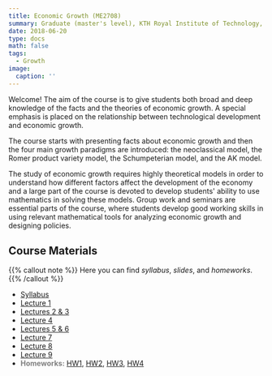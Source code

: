 ```yaml
---
title: Economic Growth (ME2708)
summary: Graduate (master's level), KTH Royal Institute of Technology, Spring 2018
date: 2018-06-20
type: docs
math: false
tags:
  - Growth
image:
  caption: ''
---
```



Welcome! The aim of the course is to give students both broad and deep knowledge of the facts and the theories of economic growth. A special emphasis is placed on the relationship between technological development and economic growth.

The course starts with presenting facts about economic growth and then the four main growth paradigms are introduced: the neoclassical model, the Romer product variety model, the Schumpeterian model, and the AK model.

The study of economic growth requires highly theoretical models in order to understand how different factors affect the development of the economy and a large part of the course is devoted to develop students' ability to use mathematics in solving these models. Group work and seminars are essential parts of the course, where students develop good working skills in using relevant mathematical tools for analyzing economic growth and designing policies.


## Course Materials

{{% callout note %}}
Here you can find _syllabus_, _slides_, and _homeworks_.
{{% /callout %}}

  * [Syllabus](syllabus/Syllabus_ME2708_2018.pdf)
  * [Lecture 1](slides/Lect1_ME2708.pdf)
  * [Lectures 2 & 3](slides/Lect23_ME2708.pdf)
  * [Lecture 4](slides/Lect4_ME2708.pdf)
  * [Lectures 5 & 6](slides/Lect56_ME2708.pdf)
  * [Lecture 7](slides/Lect7_ME2708.pdf)
  * [Lecture 8](slides/Lect8_ME2708.pdf)
  * [Lecture 9](slides/Lect9_ME2708.pdf)
  * <span style="color:gray"> <b>Homeworks:</b> </span> [HW1](homeworks/HW1.pdf), [HW2](homeworks/HW2.pdf), [HW3](homeworks/HW3.pdf), [HW4](homeworks/HW4.pdf)